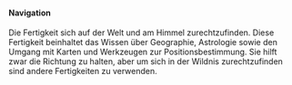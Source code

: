 #### Navigation

Die Fertigkeit sich auf der Welt und am Himmel zurechtzufinden. Diese Fertigkeit beinhaltet das Wissen über
Geographie, Astrologie sowie den Umgang mit Karten und Werkzeugen zur Positionsbestimmung. Sie hilft zwar die Richtung
zu halten, aber um sich in der Wildnis zurechtzufinden sind andere Fertigkeiten zu verwenden.
